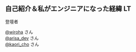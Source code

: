 ## 自己紹介＆私がエンジニアになった経緯 LT

登壇者

[@wiroha](https://twitter.com/wiroha) さん<br>
[@arisa_dev](https://twitter.com/arisa_dev) さん<br>
[@kaori_cho](https://twitter.com/kaori_cho) さん<br>
